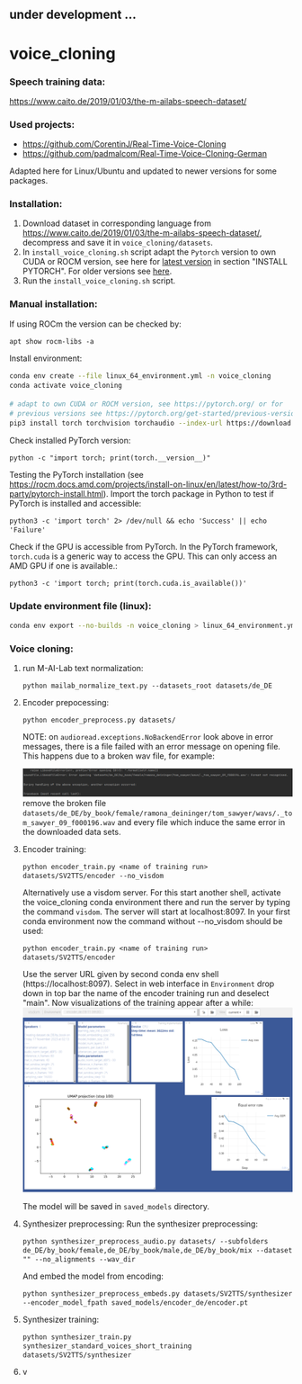 ## under development ...

# voice_cloning

### Speech training data: 
https://www.caito.de/2019/01/03/the-m-ailabs-speech-dataset/

### Used projects:
* https://github.com/CorentinJ/Real-Time-Voice-Cloning
* https://github.com/padmalcom/Real-Time-Voice-Cloning-German

Adapted here for Linux/Ubuntu and updated to newer versions for some packages.

### Installation:

1. Download dataset in corresponding language from https://www.caito.de/2019/01/03/the-m-ailabs-speech-dataset/, 
decompress and save it in `voice_cloning/datasets`. 
2. In `install_voice_cloning.sh` script 
adapt the `Pytorch` version to own CUDA or ROCM
version, see here for [latest version](https://pytorch.org/) in section "INSTALL PYTORCH". For older versions see 
[here](https://pytorch.org/get-started/previous-versions/).
3. Run the `install_voice_cloning.sh` script. 
 
### Manual installation:

If using ROCm the version can be checked by:
```
apt show rocm-libs -a
```

Install environment:

```bash
conda env create --file linux_64_environment.yml -n voice_cloning
conda activate voice_cloning

# adapt to own CUDA or ROCM version, see https://pytorch.org/ or for 
# previous versions see https://pytorch.org/get-started/previous-versions/
pip3 install torch torchvision torchaudio --index-url https://download.pytorch.org/whl/rocm5.4.2
```

Check installed PyTorch version:
```
python -c "import torch; print(torch.__version__)"
```

Testing the PyTorch installation (see https://rocm.docs.amd.com/projects/install-on-linux/en/latest/how-to/3rd-party/pytorch-install.html).
Import the torch package in Python to test if PyTorch is installed and accessible:
```
python3 -c 'import torch' 2> /dev/null && echo 'Success' || echo 'Failure'
```

Check if the GPU is accessible from PyTorch. In the PyTorch framework, 
`torch.cuda` is a generic way to access the GPU. This can only access an AMD GPU if 
one is available.:
```
python3 -c 'import torch; print(torch.cuda.is_available())'
```

### Update environment file (linux):
```bash
conda env export --no-builds -n voice_cloning > linux_64_environment.yml
```

### Voice cloning:

1. run M-AI-Lab text normalization:
    ```
    python mailab_normalize_text.py --datasets_root datasets/de_DE
    ```
2. Encoder prepocessing:
    ```
    python encoder_preprocess.py datasets/
    ```
   NOTE: on `audioread.exceptions.NoBackendError` look above in error messages, there is a 
   file failed with an error message on opening file. This happens due to a broken wav file, for example: 
   
   ![](assets/screenshot_no_backend_error.png)
   remove the broken file `datasets/de_DE/by_book/female/ramona_deininger/tom_sawyer/wavs/._tom_sawyer_09_f000196.wav` and 
   every file which induce the same error in the downloaded data sets.

3. Encoder training:
    ```
    python encoder_train.py <name of training run> datasets/SV2TTS/encoder --no_visdom
    ```
   Alternatively use a visdom server. For this start another shell, activate the
   voice_cloning conda environment there and run the server by typing the command 
   `visdom`. The server will start at localhost:8097.
   In your first conda environment now the command without --no_visdom should be used:
    ```
    python encoder_train.py <name of training run> datasets/SV2TTS/encoder
    ```
   Use the server URL given by second conda env shell (https://localhost:8097). Select
   in web interface in `Environment` drop down in top bar the name of the encoder 
   training run and deselect "main". Now visualizations of the training appear after a 
   while:
   ![](assets/visdom_server_frontend.png)
   
   The model will be saved in `saved_models` directory.

4. Synthesizer preprocessing:
   Run the synthesizer preprocessing:
   ```
   python synthesizer_preprocess_audio.py datasets/ --subfolders de_DE/by_book/female,de_DE/by_book/male,de_DE/by_book/mix --dataset "" --no_alignments --wav_dir
   ```
   And embed the model from encoding:
   ```
   python synthesizer_preprocess_embeds.py datasets/SV2TTS/synthesizer --encoder_model_fpath saved_models/encoder_de/encoder.pt
   ```
5. Synthesizer training:
   
   ```
   python synthesizer_train.py synthesizer_standard_voices_short_training datasets/SV2TTS/synthesizer
   ``` 
   
6. v

